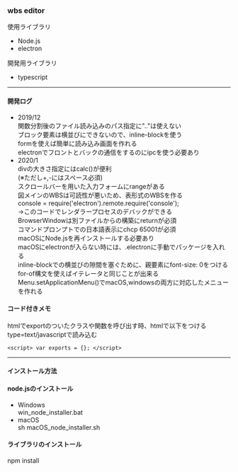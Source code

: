 ### wbs editor  
使用ライブラリ  
- Node.js  
- electron  

開発用ライブラリ  
- typescript  

---  
#### 開発ログ  
- 2019/12  
関数分割後のファイル読み込みのパス指定に".."は使えない  
ブロック要素は横並びにできないので、inline-blockを使う  
formを使えば簡単に読み込み画面を作れる  
electronでフロントとバックの通信をするのにipcを使う必要あり  
- 2020/1  
divの大きさ指定にはcalc()が便利  
(※ただし+,-にはスペース必須)  
スクロールバーを用いた入力フォームにrangeがある  
図メインのWBSは可読性が悪いため、表形式のWBSを作る  
console = require('electron').remote.require('console');  
→このコードでレンダラープロセスのデバックができる  
BrowserWindowは別ファイルからの構築にreturnが必須  
コマンドプロンプトでの日本語表示にchcp 65001が必須  
macOSにNode.jsを再インストールする必要あり  
macOSにelectronが入らない時には、.electronに手動でパッケージを入れる  
inline-blockでの横並びの隙間を塞ぐために、親要素にfont-size: 0をつける  
for-of構文を使えばイテレータと同じことが出来る  
Menu.setApplicationMenu()でmacOS,windowsの両方に対応したメニューを作れる  

#### コード付きメモ  
htmlでexportのついたクラスや関数を呼び出す時、htmlで以下をつける  
type=text/javascriptで読み込む  
~~~
<script> var exports = {}; </script>
~~~  

---  
#### インストール方法  
#### node.jsのインストール  
- Windows  
    win_node_installer.bat  
- macOS  
    sh macOS_node_installer.sh  

#### ライブラリのインストール  
npm install  
        